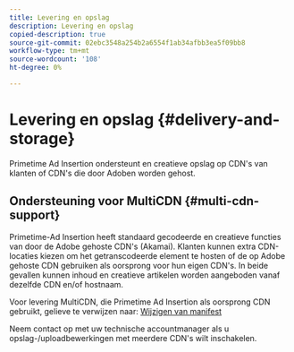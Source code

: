 ```yaml
---
title: Levering en opslag
description: Levering en opslag
copied-description: true
source-git-commit: 02ebc3548a254b2a6554f1ab34afbb3ea5f09bb8
workflow-type: tm+mt
source-wordcount: '108'
ht-degree: 0%

---
```


# Levering en opslag {#delivery-and-storage}

Primetime Ad Insertion ondersteunt en creatieve opslag op CDN&#39;s van klanten of CDN&#39;s die door Adoben worden gehost.

## Ondersteuning voor MultiCDN {#multi-cdn-support}

Primetime-Ad Insertion heeft standaard gecodeerde en creatieve functies van door de Adobe gehoste CDN&#39;s (Akamai).  Klanten kunnen extra CDN-locaties kiezen om het getranscodeerde element te hosten of de op Adobe gehoste CDN gebruiken als oorsprong voor hun eigen CDN&#39;s.  In beide gevallen kunnen inhoud en creatieve artikelen worden aangeboden vanaf dezelfde CDN en/of hostnaam.

Voor levering MultiCDN, die Primetime Ad Insertion als oorsprong CDN gebruikt, gelieve te verwijzen naar: [Wijzigen van manifest](../technical-reference/manifest-rewriting.md)

Neem contact op met uw technische accountmanager als u opslag-/uploadbewerkingen met meerdere CDN&#39;s wilt inschakelen.
